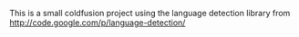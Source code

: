 This is a small coldfusion project using the language detection library from http://code.google.com/p/language-detection/